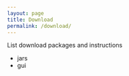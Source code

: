 ```yaml
---
layout: page
title: Download
permalink: /download/
---
```



List download packages and instructions

* jars
* gui
